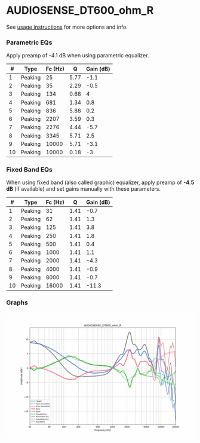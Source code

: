 # AUDIOSENSE_DT600_ohm_R
See [usage instructions](https://github.com/jaakkopasanen/AutoEq#usage) for more options and info.

### Parametric EQs
Apply preamp of -4.1 dB when using parametric equalizer.

|   # | Type    |   Fc (Hz) |    Q |   Gain (dB) |
|-----|---------|-----------|------|-------------|
|   1 | Peaking |        25 | 5.77 |        -1.1 |
|   2 | Peaking |        35 | 2.29 |        -0.5 |
|   3 | Peaking |       134 | 0.68 |         4   |
|   4 | Peaking |       681 | 1.34 |         0.8 |
|   5 | Peaking |       836 | 5.88 |         0.2 |
|   6 | Peaking |      2207 | 3.59 |         0.3 |
|   7 | Peaking |      2276 | 4.44 |        -5.7 |
|   8 | Peaking |      3345 | 5.71 |         2.5 |
|   9 | Peaking |     10000 | 5.71 |        -3.1 |
|  10 | Peaking |     10000 | 0.18 |        -3   |

### Fixed Band EQs
When using fixed band (also called graphic) equalizer, apply preamp of **-4.5 dB** (if available) and set gains manually with these parameters.

|   # | Type    |   Fc (Hz) |    Q |   Gain (dB) |
|-----|---------|-----------|------|-------------|
|   1 | Peaking |        31 | 1.41 |        -0.7 |
|   2 | Peaking |        62 | 1.41 |         1.3 |
|   3 | Peaking |       125 | 1.41 |         3.8 |
|   4 | Peaking |       250 | 1.41 |         1.8 |
|   5 | Peaking |       500 | 1.41 |         0.4 |
|   6 | Peaking |      1000 | 1.41 |         1.1 |
|   7 | Peaking |      2000 | 1.41 |        -4.3 |
|   8 | Peaking |      4000 | 1.41 |        -0.9 |
|   9 | Peaking |      8000 | 1.41 |        -0.7 |
|  10 | Peaking |     16000 | 1.41 |       -11.3 |

### Graphs
![](./AUDIOSENSE_DT600_ohm_R.png)
